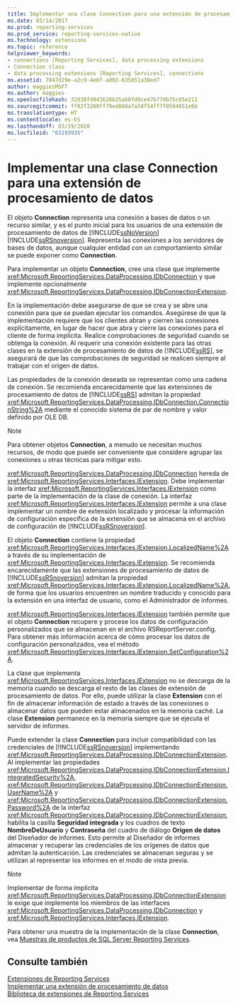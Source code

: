 ```yaml
---
title: Implementar una clase Connection para una extensión de procesamiento de datos | Microsoft Docs
ms.date: 03/14/2017
ms.prod: reporting-services
ms.prod_service: reporting-services-native
ms.technology: extensions
ms.topic: reference
helpviewer_keywords:
- connections [Reporting Services], data processing extensions
- Connection class
- data processing extensions [Reporting Services], connections
ms.assetid: 7047d29e-a2c9-4e6f-ad02-635851a38ed7
author: maggiesMSFT
ms.author: maggies
ms.openlocfilehash: 32d38fd943628b25ab8fd9ce47b779b75c05e211
ms.sourcegitcommit: ff82f3260ff79ed860a7a58f54ff7f0594851e6b
ms.translationtype: HT
ms.contentlocale: es-ES
ms.lasthandoff: 03/29/2020
ms.locfileid: "63193935"
---
```

# <a name="implementing-a-connection-class-for-a-data-processing-extension"></a>Implementar una clase Connection para una extensión de procesamiento de datos
  El objeto **Connection** representa una conexión a bases de datos o un recurso similar, y es el punto inicial para los usuarios de una extensión de procesamiento de datos de [!INCLUDE[ssNoVersion](../../../includes/ssnoversion-md.md)] [!INCLUDE[ssRSnoversion](../../../includes/ssrsnoversion-md.md)]. Representa las conexiones a los servidores de bases de datos, aunque cualquier entidad con un comportamiento similar se puede exponer como **Connection**.  
  
 Para implementar un objeto **Connection**, cree una clase que implemente <xref:Microsoft.ReportingServices.DataProcessing.IDbConnection> y que implemente opcionalmente <xref:Microsoft.ReportingServices.DataProcessing.IDbConnectionExtension>.  
  
 En la implementación debe asegurarse de que se crea y se abre una conexión para que se puedan ejecutar los comandos. Asegúrese de que la implementación requiere que los clientes abran y cierren las conexiones explícitamente, en lugar de hacer que abra y cierre las conexiones para el cliente de forma implícita. Realice comprobaciones de seguridad cuando se obtenga la conexión. Al requerir una conexión existente para las otras clases en la extensión de procesamiento de datos de [!INCLUDE[ssRS](../../../includes/ssrs.md)], se asegurará de que las comprobaciones de seguridad se realicen siempre al trabajar con el origen de datos.  
  
 Las propiedades de la conexión deseada se representan como una cadena de conexión. Se recomienda encarecidamente que las extensiones de procesamiento de datos de [!INCLUDE[ssRS](../../../includes/ssrs.md)] admitan la propiedad <xref:Microsoft.ReportingServices.DataProcessing.IDbConnection.ConnectionString%2A> mediante el conocido sistema de par de nombre y valor definido por OLE DB.  
  
> [!NOTE]  
>  Para obtener objetos **Connection**, a menudo se necesitan muchos recursos, de modo que puede ser conveniente que considere agrupar las conexiones u otras técnicas para mitigar esto.  
  
 <xref:Microsoft.ReportingServices.DataProcessing.IDbConnection> hereda de <xref:Microsoft.ReportingServices.Interfaces.IExtension>. Debe implementar la interfaz <xref:Microsoft.ReportingServices.Interfaces.IExtension> como parte de la implementación de la clase de conexión. La interfaz <xref:Microsoft.ReportingServices.Interfaces.IExtension> permite a una clase implementar un nombre de extensión localizado y procesar la información de configuración específica de la extensión que se almacena en el archivo de configuración de [!INCLUDE[ssRSnoversion](../../../includes/ssrsnoversion-md.md)].  
  
 El objeto **Connection** contiene la propiedad <xref:Microsoft.ReportingServices.Interfaces.IExtension.LocalizedName%2A> a través de su implementación de <xref:Microsoft.ReportingServices.Interfaces.IExtension>. Se recomienda encarecidamente que las extensiones de procesamiento de datos de [!INCLUDE[ssRSnoversion](../../../includes/ssrsnoversion-md.md)] admitan la propiedad <xref:Microsoft.ReportingServices.Interfaces.IExtension.LocalizedName%2A>, de forma que los usuarios encuentren un nombre traducido y conocido para la extensión en una interfaz de usuario, como el Administrador de informes.  
  
 <xref:Microsoft.ReportingServices.Interfaces.IExtension> también permite que el objeto **Connection** recupere y procese los datos de configuración personalizados que se almacenan en el archivo RSReportServer.config. Para obtener más información acerca de cómo procesar los datos de configuración personalizados, vea el método <xref:Microsoft.ReportingServices.Interfaces.IExtension.SetConfiguration%2A>.  
  
 La clase que implementa <xref:Microsoft.ReportingServices.Interfaces.IExtension> no se descarga de la memoria cuando se descarga el resto de las clases de extensión de procesamiento de datos. Por ello, puede utilizar la clase **Extension** con el fin de almacenar información de estado a través de las conexiones o almacenar datos que pueden estar almacenados en la memoria caché. La clase **Extension** permanece en la memoria siempre que se ejecuta el servidor de informes.  
  
 Puede extender la clase **Connection** para incluir compatibilidad con las credenciales de [!INCLUDE[ssRSnoversion](../../../includes/ssrsnoversion-md.md)] implementando <xref:Microsoft.ReportingServices.DataProcessing.IDbConnectionExtension>. Al implementar las propiedades <xref:Microsoft.ReportingServices.DataProcessing.IDbConnectionExtension.IntegratedSecurity%2A>, <xref:Microsoft.ReportingServices.DataProcessing.IDbConnectionExtension.UserName%2A> y <xref:Microsoft.ReportingServices.DataProcessing.IDbConnectionExtension.Password%2A> de la interfaz <xref:Microsoft.ReportingServices.DataProcessing.IDbConnectionExtension>, habilita la casilla **Seguridad integrada** y los cuadros de texto **NombreDeUsuario** y **Contraseña** del cuadro de diálogo **Origen de datos** del Diseñador de informes. Esto permite al Diseñador de informes almacenar y recuperar las credenciales de los orígenes de datos que admitan la autenticación. Las credenciales se almacenan seguras y se utilizan al representar los informes en el modo de vista previa.  
  
> [!NOTE]  
>  Implementar de forma implícita <xref:Microsoft.ReportingServices.DataProcessing.IDbConnectionExtension> le exige que implemente los miembros de las interfaces <xref:Microsoft.ReportingServices.DataProcessing.IDbConnection> y <xref:Microsoft.ReportingServices.Interfaces.IExtension>.  
>   
>  Para obtener una muestra de la implementación de la clase **Connection**, vea [Muestras de productos de SQL Server Reporting Services](https://go.microsoft.com/fwlink/?LinkId=177889).  
  
## <a name="see-also"></a>Consulte también  
 [Extensiones de Reporting Services](../../../reporting-services/extensions/reporting-services-extensions.md)   
 [Implementar una extensión de procesamiento de datos](../../../reporting-services/extensions/data-processing/implementing-a-data-processing-extension.md)   
 [Biblioteca de extensiones de Reporting Services](../../../reporting-services/extensions/reporting-services-extension-library.md)  
  
  
